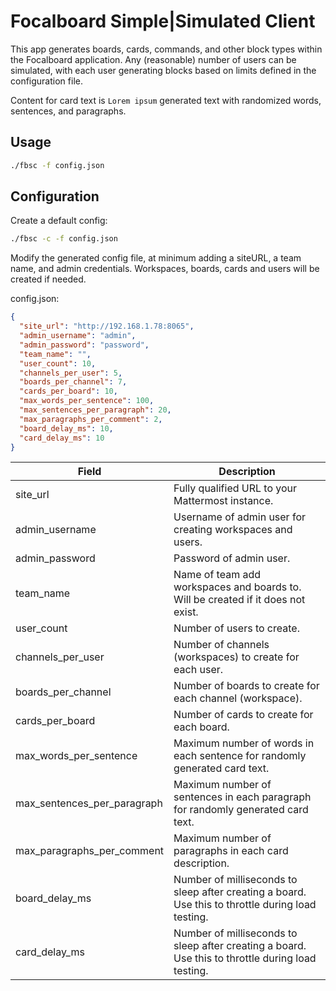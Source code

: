 # Focalboard Simple|Simulated Client

This app generates boards, cards, commands, and other block types within the Focalboard application. Any (reasonable) number of users can be simulated, with each user generating blocks based on limits defined in the configuration file.

Content for card text is `Lorem ipsum` generated text with randomized words, sentences, and paragraphs.

## Usage

```bash
./fbsc -f config.json
```

## Configuration

Create a default config:

```bash
./fbsc -c -f config.json
```

Modify the generated config file, at minimum adding a siteURL, a team name, and admin credentials. Workspaces, boards, cards and users will be created if needed.

config.json:

```json
{
  "site_url": "http://192.168.1.78:8065",
  "admin_username": "admin",
  "admin_password": "password",
  "team_name": "",
  "user_count": 10,
  "channels_per_user": 5,
  "boards_per_channel": 7,
  "cards_per_board": 10,
  "max_words_per_sentence": 100,
  "max_sentences_per_paragraph": 20,
  "max_paragraphs_per_comment": 2,
  "board_delay_ms": 10,
  "card_delay_ms": 10
}
```

| Field | Description |
| ----- | ----------- |
| site_url | Fully qualified URL to your Mattermost instance. |
| admin_username | Username of admin user for creating workspaces and users. |
| admin_password | Password of admin user. |
| team_name |  Name of team add workspaces and boards to. Will be created if it does not exist. |
| user_count | Number of users to create. |
| channels_per_user | Number of channels (workspaces) to create for each user. |
| boards_per_channel | Number of boards to create for each channel (workspace). |
| cards_per_board | Number of cards to create for each board. |
| max_words_per_sentence | Maximum number of words in each sentence for randomly generated card text. |
| max_sentences_per_paragraph | Maximum number of sentences in each paragraph for randomly generated card text. |
| max_paragraphs_per_comment | Maximum number of paragraphs in each card description. |
| board_delay_ms | Number of milliseconds to sleep after creating a board. Use this to throttle during load testing. |
| card_delay_ms | Number of milliseconds to sleep after creating a board. Use this to throttle during load testing. |
